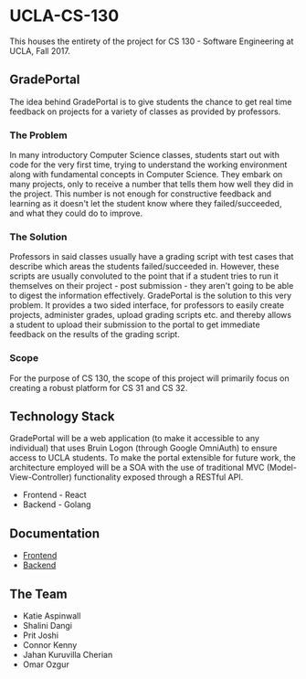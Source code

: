 # UCLA-CS-130
This houses the entirety of the project for CS 130 - Software Engineering at UCLA, Fall 2017.

## GradePortal

The idea behind GradePortal is to give students the chance to get real time feedback on projects for a variety of classes as provided by professors.

### The Problem

In many introductory Computer Science classes, students start out with code for the very first time, trying to understand the working environment along with fundamental concepts in Computer Science. They embark on many projects, only to receive a number that tells them how well they did in the project. This number is not enough for constructive feedback and learning as it doesn't let the student know where they failed/succeeded, and what they could do to improve.

### The Solution

Professors in said classes usually have a grading script with test cases that describe which areas the students failed/succeeded in. However, these scripts are usually convoluted to the point that if a student tries to run it themselves on their project - post submission - they aren't going to be able to digest the information effectively. GradePortal is the solution to this very problem. It provides a two sided interface, for professors to easily create projects, administer grades, upload grading scripts etc. and thereby allows a student to upload their submission to the portal to get immediate feedback on the results of the grading script.

### Scope

For the purpose of CS 130, the scope of this project will primarily focus on creating a robust platform for CS 31 and CS 32.

## Technology Stack

GradePortal will be a web application (to make it accessible to any individual) that uses Bruin Logon (through Google OmniAuth) to ensure access to UCLA students. To make the portal extensible for future work, the architecture employed will be a SOA with the use of traditional MVC (Model-View-Controller) functionality exposed through a RESTful API.

* Frontend - React
* Backend - Golang

## Documentation

* [Frontend](https://github.com/jcherianucla/UCLA-CS-130/blob/master/frontend/README.md)
* [Backend](https://github.com/jcherianucla/UCLA-CS-130/blob/master/api/README.md)

## The Team

* Katie Aspinwall
* Shalini Dangi
* Prit Joshi
* Connor Kenny
* Jahan Kuruvilla Cherian
* Omar Ozgur
